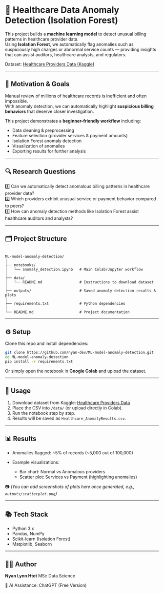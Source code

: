 # 🏥 Healthcare Data Anomaly Detection (Isolation Forest)

This project builds a **machine learning model** to detect unusual billing patterns in healthcare provider data.  
Using **Isolation Forest**, we automatically flag anomalies such as suspiciously high charges or abnormal service counts — providing insights that can assist auditors, healthcare analysts, and regulators.

Dataset: [Healthcare Providers Data (Kaggle)](https://www.kaggle.com/datasets/tamilsel/healthcare-providers-data)

---

## 🎯 Motivation & Goals
Manual review of millions of healthcare records is inefficient and often impossible.  
With anomaly detection, we can automatically highlight **suspicious billing behaviors** that deserve closer investigation.

This project demonstrates a **beginner-friendly workflow** including:
- Data cleaning & preprocessing  
- Feature selection (provider services & payment amounts)  
- Isolation Forest anomaly detection  
- Visualization of anomalies  
- Exporting results for further analysis  

---

## 🔍 Research Questions
1️⃣ Can we automatically detect anomalous billing patterns in healthcare provider data?  
2️⃣ Which providers exhibit unusual service or payment behavior compared to peers?  
3️⃣ How can anomaly detection methods like Isolation Forest assist healthcare auditors and analysts?  

---

## 🗂️ Project Structure
```

ML-model-anomaly-detection/
│
├── notebooks/
│   └── anomaly_detection.ipynb   # Main Colab/Jupyter workflow
│
├── data/
│   └── README.md                 # Instructions to download dataset
│
├── outputs/                      # Saved anomaly detection results & plots
│
├── requirements.txt              # Python dependencies
│
└── README.md                     # Project documentation

````

---

## ⚙️ Setup
Clone this repo and install dependencies:

```bash
git clone https://github.com/nyan-dev/ML-model-anomaly-detection.git
cd ML-model-anomaly-detection
pip install -r requirements.txt
````

Or simply open the notebook in **Google Colab** and upload the dataset.

---

## 🚀 Usage

1. Download dataset from Kaggle: [Healthcare Providers Data](https://www.kaggle.com/datasets/tamilsel/healthcare-providers-data)
2. Place the CSV into `/data/` (or upload directly in Colab).
3. Run the notebook step by step.
4. Results will be saved as `Healthcare_AnomalyResults.csv`.

---

## 📊 Results

* Anomalies flagged: \~5% of records (\~5,000 out of 100,000)
* Example visualizations:

  * Bar chart: Normal vs Anomalous providers
  * Scatter plot: Services vs Payment (highlighting anomalies)

📷 *(You can add screenshots of plots here once generated, e.g., `outputs/scatterplot.png`)*

---

## 📚 Tech Stack

* Python 3.x
* Pandas, NumPy
* Scikit-learn (Isolation Forest)
* Matplotlib, Seaborn

---

## 🧑‍💻 Author

**Nyan Lynn Htet**
MSc Data Science

🤖 AI Assistance: ChatGPT (Free Version)

